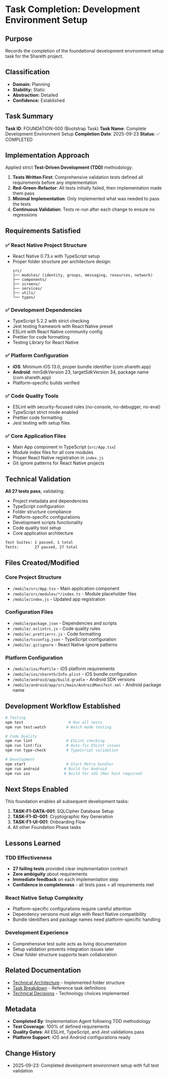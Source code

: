# Task Completion: Development Environment Setup

## Purpose
Records the completion of the foundational development environment setup task for the Shareth project.

## Classification
- **Domain:** Planning
- **Stability:** Static
- **Abstraction:** Detailed
- **Confidence:** Established

## Task Summary

**Task ID**: FOUNDATION-000 (Bootstrap Task)
**Task Name**: Complete Development Environment Setup
**Completion Date**: 2025-09-23
**Status**: ✅ COMPLETED

## Implementation Approach

Applied strict **Test-Driven Development (TDD)** methodology:

1. **Tests Written First**: Comprehensive validation tests defined all requirements before any implementation
2. **Red-Green-Refactor**: All tests initially failed, then implementation made them pass
3. **Minimal Implementation**: Only implemented what was needed to pass the tests
4. **Continuous Validation**: Tests re-run after each change to ensure no regressions

## Requirements Satisfied

### ✅ React Native Project Structure
- React Native 0.73.x with TypeScript setup
- Proper folder structure per architecture design:
  ```
  src/
  ├── modules/ (identity, groups, messaging, resources, network)
  ├── components/
  ├── screens/
  ├── services/
  ├── utils/
  └── types/
  ```

### ✅ Development Dependencies
- TypeScript 5.2.2 with strict checking
- Jest testing framework with React Native preset
- ESLint with React Native community config
- Prettier for code formatting
- Testing Library for React Native

### ✅ Platform Configuration
- **iOS**: Minimum iOS 13.0, proper bundle identifier (com.shareth.app)
- **Android**: minSdkVersion 23, targetSdkVersion 34, package name (com.shareth.app)
- Platform-specific builds verified

### ✅ Code Quality Tools
- ESLint with security-focused rules (no-console, no-debugger, no-eval)
- TypeScript strict mode enabled
- Prettier code formatting
- Jest testing with setup files

### ✅ Core Application Files
- Main App component in TypeScript (`src/App.tsx`)
- Module index files for all core modules
- Proper React Native registration in `index.js`
- Git ignore patterns for React Native projects

## Technical Validation

**All 27 tests pass**, validating:
- Project metadata and dependencies
- TypeScript configuration
- Folder structure compliance
- Platform-specific configurations
- Development scripts functionality
- Code quality tool setup
- Core application architecture

```bash
Test Suites: 1 passed, 1 total
Tests:       27 passed, 27 total
```

## Files Created/Modified

### Core Project Structure
- `/mobile/src/App.tsx` - Main application component
- `/mobile/src/modules/*/index.ts` - Module placeholder files
- `/mobile/index.js` - Updated app registration

### Configuration Files
- `/mobile/package.json` - Dependencies and scripts
- `/mobile/.eslintrc.js` - Code quality rules
- `/mobile/.prettierrc.js` - Code formatting
- `/mobile/tsconfig.json` - TypeScript configuration
- `/mobile/.gitignore` - React Native ignore patterns

### Platform Configuration
- `/mobile/ios/Podfile` - iOS platform requirements
- `/mobile/ios/shareth/Info.plist` - iOS bundle configuration
- `/mobile/android/app/build.gradle` - Android SDK versions
- `/mobile/android/app/src/main/AndroidManifest.xml` - Android package name

## Development Workflow Established

```bash
# Testing
npm test                    # Run all tests
npm run test:watch         # Watch mode testing

# Code Quality
npm run lint               # ESLint checking
npm run lint:fix           # Auto-fix ESLint issues
npm run type-check         # TypeScript validation

# Development
npm start                  # Start Metro bundler
npm run android           # Build for Android
npm run ios               # Build for iOS (Mac host required)
```

## Next Steps Enabled

This foundation enables all subsequent development tasks:

1. **TASK-F1-DATA-001**: SQLCipher Database Setup
2. **TASK-F1-ID-001**: Cryptographic Key Generation
3. **TASK-F1-UI-001**: Onboarding Flow
4. All other Foundation Phase tasks

## Lessons Learned

### TDD Effectiveness
- **27 failing tests** provided clear implementation contract
- **Zero ambiguity** about requirements
- **Immediate feedback** on each implementation step
- **Confidence in completeness** - all tests pass = all requirements met

### React Native Setup Complexity
- Platform-specific configurations require careful attention
- Dependency versions must align with React Native compatibility
- Bundle identifiers and package names need platform-specific handling

### Development Experience
- Comprehensive test suite acts as living documentation
- Setup validation prevents integration issues later
- Clear folder structure supports team collaboration

## Related Documentation
- [Technical Architecture](../elements/technical/architecture.md) - Implemented folder structure
- [Task Breakdown](./feature-roadmap/task-breakdown.md) - Reference task definitions
- [Technical Decisions](../decisions/) - Technology choices implemented

## Metadata
- **Completed By**: Implementation Agent following TDD methodology
- **Test Coverage**: 100% of defined requirements
- **Quality Gates**: All ESLint, TypeScript, and Jest validations pass
- **Platform Support**: iOS and Android configurations ready

## Change History
- 2025-09-23: Completed development environment setup with full test validation